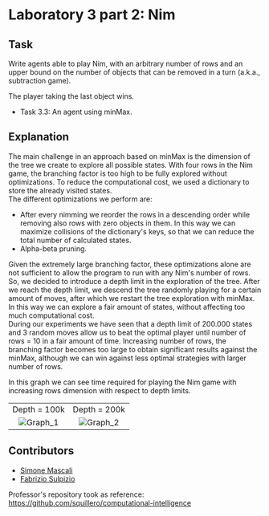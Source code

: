 # Laboratory 3 part 2: Nim

## Task

Write agents able to play Nim, with an arbitrary number of rows and an upper bound  on the number of objects that can be removed in a turn (a.k.a., subtraction game).

The player taking the last object wins.

- Task 3.3: An agent using minMax.

## Explanation
The main challenge in an approach based on minMax is the dimension of the tree we create to explore all possible states. With four rows in the Nim game, the branching factor is too high to be fully explored without optimizations.
To reduce the computational cost, we used a dictionary to store the already visited states.\
The different optimizations we perform are:
 - After every nimming we reorder the rows in a descending order while removing also rows with zero objects in them. In this way we can maximize collisions of the dictionary's keys, so that we can reduce the total number of calculated states.
 - Alpha-beta pruning.

Given the extremely large branching factor, these optimizations alone are not sufficient to allow the program to run with any Nim's number of rows. So, we decided to introduce a depth limit in the exploration of the tree. After we reach the depth limit, we descend the tree randomly playing for a certain amount of moves, after which we restart the tree exploration with minMax. In this way we can explore a fair amount of states, without affecting too much computational cost. \
During our experiments we have seen that a depth limit of 200.000 states and 3 random moves allow us to beat the optimal player until number of rows = 10 in a fair amount of time. Increasing number of rows, the branching factor becomes too large to obtain significant results against the minMax, although we can win against less optimal strategies with larger number of rows.

In this graph we can see time required for playing the Nim game with increasing rows dimension with respect to depth limits.

|||
|:-:|:-:|
|Depth = 100k|Depth = 200k|
| ![Graph_1](task3-100k.png "Results with depth of 100k") | ![Graph_2](task3-200k.png "Results with depth of 200k") | 

## Contributors

- [Simone Mascali](https://github.com/vmask25)
- [Fabrizio Sulpizio](https://github.com/Xiusss)

Professor's repository took as reference: https://github.com/squillero/computational-intelligence